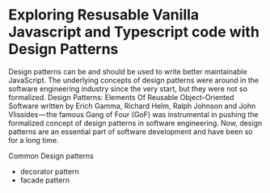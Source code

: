 # Exploring Resusable Vanilla Javascript  and Typescript code with Design Patterns

Design patterns can be and should be used to write better maintainable JavaScript. The underlying concepts of design patterns were around in the software engineering industry since the very start, but they were not so formalized. Design Patterns: Elements Of Reusable Object-Oriented Software written by Erich Gamma, Richard Helm, Ralph Johnson and John Vlissides — the famous Gang of Four (GoF) was instrumental in pushing the formalized concept of design patterns in software engineering. Now, design patterns are an essential part of software development and have been so for a long time.

Common Design patterns
- decorator pattern
- facade pattern